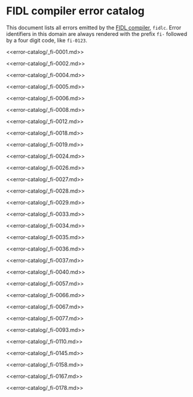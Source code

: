 # FIDL compiler error catalog

This document lists all errors emitted by the [FIDL compiler][docs-fidlc],
`fidlc`. Error identifiers in this domain are always rendered with the prefix
`fi-` followed by a four digit code, like `fi-0123`.

<!--

// LINT.IfChange

-->

<<error-catalog/_fi-0001.md>>

<<error-catalog/_fi-0002.md>>

<<error-catalog/_fi-0004.md>>

<<error-catalog/_fi-0005.md>>

<<error-catalog/_fi-0006.md>>

<<error-catalog/_fi-0008.md>>

<<error-catalog/_fi-0012.md>>

<<error-catalog/_fi-0018.md>>

<<error-catalog/_fi-0019.md>>

<<error-catalog/_fi-0024.md>>

<<error-catalog/_fi-0026.md>>

<<error-catalog/_fi-0027.md>>

<<error-catalog/_fi-0028.md>>

<<error-catalog/_fi-0029.md>>

<<error-catalog/_fi-0033.md>>

<<error-catalog/_fi-0034.md>>

<<error-catalog/_fi-0035.md>>

<<error-catalog/_fi-0036.md>>

<<error-catalog/_fi-0037.md>>

<<error-catalog/_fi-0040.md>>

<<error-catalog/_fi-0057.md>>

<<error-catalog/_fi-0066.md>>

<<error-catalog/_fi-0067.md>>

<<error-catalog/_fi-0077.md>>

<<error-catalog/_fi-0093.md>>

<<error-catalog/_fi-0110.md>>

<<error-catalog/_fi-0145.md>>

<<error-catalog/_fi-0158.md>>

<<error-catalog/_fi-0167.md>>

<<error-catalog/_fi-0178.md>>

<!--

// LINT.ThenChange(/tools/fidl/fidlc/include/fidl/diagnostics.h)

-->

[docs-fidlc]: ../language/fidlc.md

